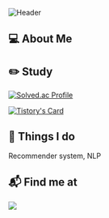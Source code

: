 ![Header](https://capsule-render.vercel.app/api?type=waving&color=auto&height=200&section=header)
## 💻 About Me

## ✏️ Study
[![Solved.ac Profile](http://mazassumnida.wtf/api/v2/generate_badge?boj=yellacre)](https://solved.ac/yellacre/)

[![Tistory's Card](https://github-readme-tistory-card.vercel.app/api/badge?name={}&postId=changjohwang&theme=tistory)](https://github.com/loosie/github-readme-tistory-card)

## 🚀 Things I do
Recommender system, NLP

## 📬 Find me at
 <a href="mailto:hchj2005@gmail.com"><img src="https://img.shields.io/badge/Gmail-EA4335?style=flat&logo=Gmail&logoColor=white"/></a>  


<!--
**YellaCRE/YellaCRE** is a ✨ _special_ ✨ repository because its `README.md` (this file) appears on your GitHub profile.
[![Tistory's Badge](https://github-readme-tistory-card.vercel.app/api/badge?name=tistory&theme={kakao})](https://changjohwang.tistory.com/)

Here are some ideas to get you started:

- 🔭 I’m currently working on ...
- 🌱 I’m currently learning ...
- 👯 I’m looking to collaborate on ...
- 🤔 I’m looking for help with ...
- 💬 Ask me about ...
- 📫 How to reach me: ...
- 😄 Pronouns: ...
- ⚡ Fun fact: ...
-->
